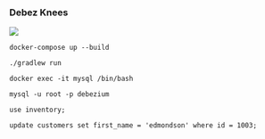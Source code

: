 ### Debez Knees

![](https://github.com/ottingbob/debezium-example/workflows/Gradle%20Generate%20and%20Build/badge.svg)

`docker-compose up --build`

`./gradlew run`

`docker exec -it mysql /bin/bash`

`mysql -u root -p debezium`

`use inventory;`

`update customers set first_name = 'edmondson' where id = 1003;`
